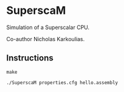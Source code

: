 SuperscaM
=========

Simulation of a Superscalar CPU.

Co-author Nicholas Karkoulias.


Instructions
------

`make`

`./SuperscaM properties.cfg hello.assembly`
